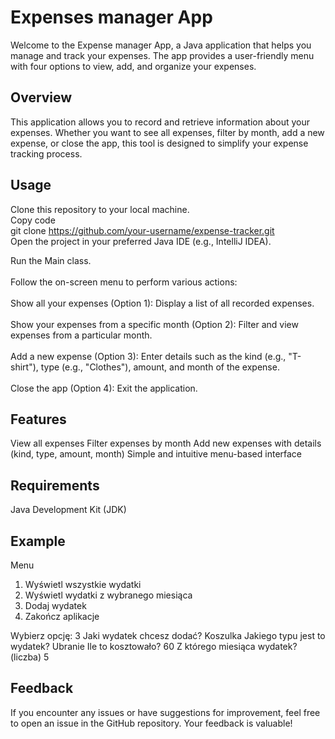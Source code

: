 # Expenses manager App
Welcome to the Expense manager App, a Java application that helps you manage and track your expenses. The app provides a user-friendly menu with four options to view, add, and organize your expenses.

## Overview
This application allows you to record and retrieve information about your expenses. Whether you want to see all expenses, filter by month, add a new expense, or close the app, this tool is designed to simplify your expense tracking process.

## Usage
Clone this repository to your local machine.<br>
Copy code<br>
git clone https://github.com/your-username/expense-tracker.git<br>
Open the project in your preferred Java IDE (e.g., IntelliJ IDEA).<br>

Run the Main class.<br>
<br>
Follow the on-screen menu to perform various actions:<br>
<br>
Show all your expenses (Option 1): Display a list of all recorded expenses.<br>
<br>
Show your expenses from a specific month (Option 2): Filter and view expenses from a particular month.<br>
<br>
Add a new expense (Option 3): Enter details such as the kind (e.g., "T-shirt"), type (e.g., "Clothes"), amount, and month of the expense.<br>
<br>
Close the app (Option 4): Exit the application.<br>

## Features
View all expenses
Filter expenses by month
Add new expenses with details (kind, type, amount, month)
Simple and intuitive menu-based interface

## Requirements
Java Development Kit (JDK)

## Example
<per>Menu
1. Wyświetl wszystkie wydatki
2. Wyświetl wydatki z wybranego miesiąca
3. Dodaj wydatek
4. Zakończ aplikacje

Wybierz opcję:
3
Jaki wydatek chcesz dodać?
Koszulka
Jakiego typu jest to wydatek?
Ubranie
Ile to kosztowało?
60
Z którego miesiąca wydatek? (liczba)
5</per>

## Feedback
If you encounter any issues or have suggestions for improvement, feel free to open an issue in the GitHub repository. Your feedback is valuable!
